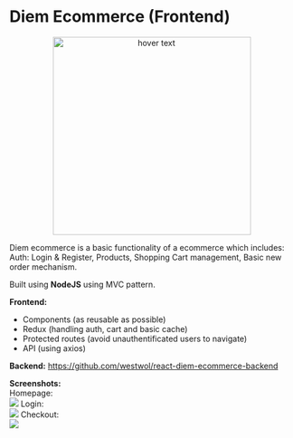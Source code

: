 # Diem Ecommerce (Frontend)

<p align="center">
  <img src="https://i.imgur.com/mHMWIXO.png" width="350" title="hover text">
  
  Diem ecommerce is a basic functionality of a ecommerce which includes: Auth: Login & Register, Products, Shopping Cart management, Basic new order mechanism.
  
  Built using <b>NodeJS</b> using MVC pattern.
 
  <b>Frontend:</b>
  - Components (as reusable as possible)
  - Redux (handling auth, cart and basic cache)
  - Protected routes (avoid unauthentificated users to navigate)
  - API (using axios)
 
  <b>Backend:</b> https://github.com/westwol/react-diem-ecommerce-backend
 
  <b>Screenshots:</b></br>
  Homepage:</br>
  <img src="https://i.imgur.com/MjpOC3J.png">
  Login:</br>
  <img src="https://i.imgur.com/soCMzQi.png">
  Checkout:</br>
  <img src="https://i.imgur.com/Vm3PChy.png">
  
  
</p>
